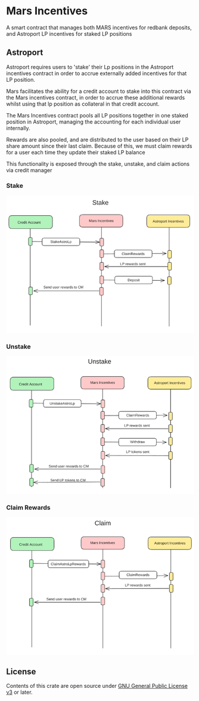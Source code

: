 # Mars Incentives

A smart contract that manages both MARS incentives for redbank deposits, and Astroport LP incentives for staked LP positions

## Astroport 

Astroport requires users to 'stake' their Lp positions in the Astroport incentives
contract in order to accrue externally added incentives for that LP position.

Mars facilitates the ability for a credit account to stake into this contract via the Mars incentives contract, in order
to accrue these additional rewards whilst using that lp position as collateral in
that credit account.

The Mars Incentives contract pools all LP positions together in one staked position in Astroport, managing the accounting for each individual user internally.

Rewards are also pooled, and are distributed to the user based on their LP share amount since their last claim.
Because of this, we must claim rewards for a user each time they update their staked LP balance

This functionality is exposed through the stake, unstake, and claim actions via credit manager

### Stake
![stake](files/stake.png)

### Unstake
![unstake](files/unstake.png)

### Claim Rewards
![claim rewards](files/claim.png)

## License

Contents of this crate are open source under [GNU General Public License v3](../../LICENSE) or later.
